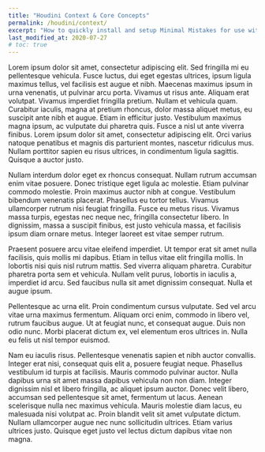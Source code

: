 ```yaml
---
title: "Houdini Context & Core Concepts"
permalink: /houdini/context/
excerpt: "How to quickly install and setup Minimal Mistakes for use with GitHub Pages."
last_modified_at: 2020-07-27
# toc: true
---
```


Lorem ipsum dolor sit amet, consectetur adipiscing elit. Sed fringilla mi eu pellentesque vehicula. Fusce luctus, dui eget egestas ultrices, ipsum ligula maximus tellus, vel facilisis est augue et nibh. Maecenas maximus ipsum in urna venenatis, ut pulvinar arcu porta. Vivamus ut risus ante. Aliquam erat volutpat. Vivamus imperdiet fringilla pretium. Nullam et vehicula quam. Curabitur iaculis, magna at pretium rhoncus, dolor massa aliquet metus, eu suscipit ante nibh et augue. Etiam in efficitur justo. Vestibulum maximus magna ipsum, ac vulputate dui pharetra quis. Fusce a nisl ut ante viverra finibus. Lorem ipsum dolor sit amet, consectetur adipiscing elit. Orci varius natoque penatibus et magnis dis parturient montes, nascetur ridiculus mus. Nullam porttitor sapien eu risus ultrices, in condimentum ligula sagittis. Quisque a auctor justo.

Nullam interdum dolor eget ex rhoncus consequat. Nullam rutrum accumsan enim vitae posuere. Donec tristique eget ligula ac molestie. Etiam pulvinar commodo molestie. Proin maximus auctor nibh at congue. Vestibulum bibendum venenatis placerat. Phasellus eu tortor tellus. Vivamus ullamcorper rutrum nisi feugiat fringilla. Fusce eu metus risus. Vivamus massa turpis, egestas nec neque nec, fringilla consectetur libero. In dignissim, massa a suscipit finibus, est justo vehicula massa, et facilisis ipsum diam ornare metus. Integer laoreet est vitae semper rutrum.

Praesent posuere arcu vitae eleifend imperdiet. Ut tempor erat sit amet nulla facilisis, quis mollis mi dapibus. Etiam in tellus vitae elit fringilla mollis. In lobortis nisi quis nisl rutrum mattis. Sed viverra aliquam pharetra. Curabitur pharetra porta sem et vehicula. Nullam velit purus, lobortis in iaculis a, imperdiet id arcu. Sed faucibus nulla sit amet dignissim consequat. Nulla et augue ipsum.

Pellentesque ac urna elit. Proin condimentum cursus vulputate. Sed vel arcu vitae urna maximus fermentum. Aliquam orci enim, commodo in libero vel, rutrum faucibus augue. Ut at feugiat nunc, et consequat augue. Duis non odio nunc. Morbi placerat dictum ex, vel elementum eros ultrices in. Nulla eu felis ut nisl tempor euismod.

Nam eu iaculis risus. Pellentesque venenatis sapien et nibh auctor convallis. Integer erat nisi, consequat quis elit a, posuere feugiat neque. Phasellus vestibulum id turpis at facilisis. Mauris commodo pulvinar auctor. Nulla dapibus urna sit amet massa dapibus vehicula non non diam. Integer dignissim nisl et libero fringilla, ac aliquet ipsum auctor. Donec velit libero, accumsan sed pellentesque sit amet, fermentum ut lacus. Aenean scelerisque nulla nec maximus vehicula. Mauris molestie diam lacus, eu malesuada nisi volutpat ac. Proin blandit velit sit amet vulputate dictum. Nullam ullamcorper augue nec nunc sollicitudin ultrices. Etiam varius ultrices justo. Quisque eget justo vel lectus dictum dapibus vitae non magna.
